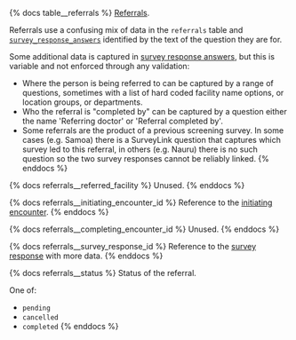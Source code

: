 {% docs table__referrals %}
[Referrals](https://en.wikipedia.org/wiki/Referral_(medicine)).

Referrals use a confusing mix of data in the `referrals` table and
[`survey_response_answers`](#!/source/source.tamanu.tamanu.survey_response_answers) identified by
the text of the question they are for. 

Some additional data is captured in
[survey response answers](#!/source/source.tamanu.tamanu.survey_response_answers), but this is
variable and not enforced through any validation:
- Where the person is being referred to can be captured by a range of questions, sometimes with a
  list of hard coded facility name options, or location groups, or departments.
- Who the referral is "completed by" can be captured by a question either the name
  'Referring doctor' or 'Referral completed by'.
- Some referrals are the product of a previous screening survey. In some cases (e.g. Samoa) there is
  a SurveyLink question that captures which survey led to this referral, in others (e.g. Nauru)
  there is no such question so the two survey responses cannot be reliably linked.
{% enddocs %}

{% docs referrals__referred_facility %}
Unused.
{% enddocs %}

{% docs referrals__initiating_encounter_id %}
Reference to the [initiating encounter](#!/source/source.tamanu.tamanu.encounters).
{% enddocs %}

{% docs referrals__completing_encounter_id %}
Unused.
{% enddocs %}

{% docs referrals__survey_response_id %}
Reference to the [survey response](#!/source/source.tamanu.tamanu.survey_responses) with more data.
{% enddocs %}

{% docs referrals__status %}
Status of the referral.

One of:
- `pending`
- `cancelled`
- `completed`
{% enddocs %}
